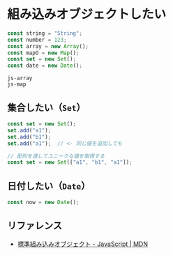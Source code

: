 # 組み込みオブジェクトしたい

```js
const string = "String";
const number = 123;
const array = new Array();
const mapO = new Map();
const set = new Set();
const date = new Date();
```

```{toctree}
js-array
js-map
```

## 集合したい（`Set`）

```js
const set = new Set();
set.add("a1");
set.add("b1");
set.add("a1");  // <- 同じ値を追加しても
```

```js
// 配列を渡してユニークな値を取得する
const set = new Set(["a1", "b1", "a1"]);
```

## 日付したい（`Date`）

```js
const now = new Date();
```

## リファレンス

- [標準組み込みオブジェクト - JavaScript | MDN](https://developer.mozilla.org/ja/docs/Web/JavaScript/Reference/Global_Objects)
